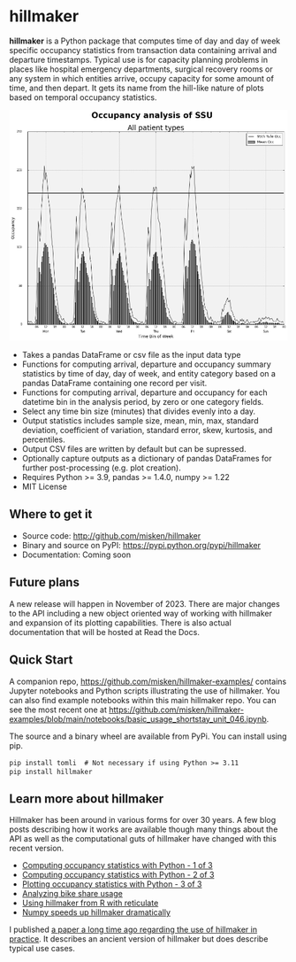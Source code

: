 # hillmaker

**hillmaker** is a Python package that computes time of day and day of week specific
occupancy statistics from transaction data containing arrival and departure
timestamps. Typical use is for capacity planning problems in places like
hospital emergency departments, surgical recovery rooms or any system in which
entities arrive, occupy capacity for some amount of time, and then depart. It
gets its name from the hill-like nature of plots based on temporal occupancy
statistics.

![hillmaker Screenshot](/docs/hillmaker-user-guide/images/ssu_occ_1.png "hillmaker screenshot")

- Takes a pandas DataFrame or csv file as the input data type
- Functions for computing arrival, departure and occupancy summary statistics
  by time of day, day of week, and entity category based on a pandas DataFrame containing one
  record per visit.
- Functions for computing arrival, departure and occupancy for each datetime
  bin in the analysis period, by zero or one category fields.
- Select any time bin size (minutes) that divides evenly into a day.
- Output statistics includes sample size, mean, min, max, standard deviation,
  coefficient of variation, standard error, skew, kurtosis, and percentiles.
- Output CSV files are written by default but can be supressed.
- Optionally capture outputs as a dictionary of pandas DataFrames for further
  post-processing (e.g. plot creation).
- Requires Python >= 3.9, pandas >= 1.4.0, numpy >= 1.22
- MIT License

Where to get it
---------------

* Source code: http://github.com/misken/hillmaker
* Binary and source on PyPI: https://pypi.python.org/pypi/hillmaker
* Documentation: Coming soon

Future plans
------------

A new release will happen in November of 2023. There are major changes to the API including a new object oriented way of working with hillmaker and expansion of its plotting capabilities. There is also actual documentation that will be hosted at Read the Docs.

Quick Start
-----------

A companion repo, https://github.com/misken/hillmaker-examples/ contains
Jupyter notebooks and Python scripts illustrating the use of hillmaker. You can
also find example notebooks within this main hillmaker repo. You can see the most recent one at https://github.com/misken/hillmaker-examples/blob/main/notebooks/basic_usage_shortstay_unit_046.ipynb.

The source and a binary wheel are available from PyPi. You can install using pip. 

    pip install tomli  # Not necessary if using Python >= 3.11
    pip install hillmaker


Learn more about hillmaker
--------------------------
Hillmaker has been around in various forms for over 30 years. A few
blog posts describing how it works are available though many things
about the API as well as the computational guts of hillmaker have
changed with this recent version.

* [Computing occupancy statistics with Python - 1 of 3](https://bitsofanalytics.org/posts/hillmaker-bydate-demo/hillpy_bydate_demo.html)
* [Computing occupancy statistics with Python - 2 of 3](https://bitsofanalytics.org/posts/hillmaker-occstats-demo/hillpy_occstats_demo.html)
* [Plotting occupancy statistics with Python - 3 of 3](https://bitsofanalytics.org/posts/hillmaker-plotting-recipe/hillpy_plotting_recipe.html)
* [Analyzing bike share usage](https://bitsofanalytics.org/posts/basic-usage-cycleshare/basic_usage_cycleshare.html)
* [Using hillmaker from R with reticulate](https://bitsofanalytics.org/posts/hillmaker-r-sfcs/hillmaker_r_sfcs.html)
* [Numpy speeds up hillmaker dramatically](https://bitsofanalytics.org/posts/hillmaker-speedup/)

I published [a paper a long time ago regarding the use of hillmaker in practice](https://www.researchgate.net/publication/7322712_Hillmaker_An_open_source_occupancy_analysis_tool).
It describes an ancient version of hillmaker but does describe typical use cases.
